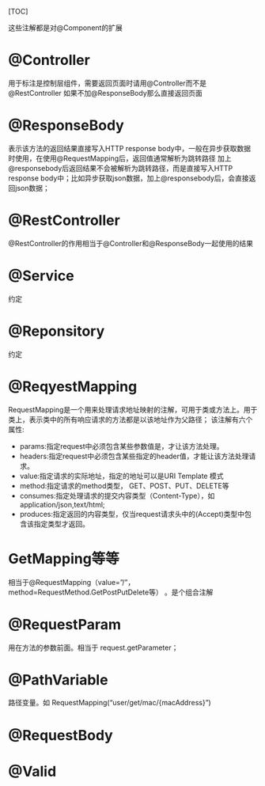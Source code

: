 [TOC]

这些注解都是对@Component的扩展

# @Controller
用于标注是控制层组件，需要返回页面时请用@Controller而不是@RestController
如果不加@ResponseBody那么直接返回页面

# @ResponseBody
表示该方法的返回结果直接写入HTTP response body中，一般在异步获取数据时使用，在使用@RequestMapping后，返回值通常解析为跳转路径
加上@responsebody后返回结果不会被解析为跳转路径，而是直接写入HTTP response body中；比如异步获取json数据，加上@responsebody后，会直接返回json数据；

# @RestController
@RestController的作用相当于@Controller和@ResponseBody一起使用的结果

# @Service
约定

# @Reponsitory
约定

# @ReqyestMapping
RequestMapping是一个用来处理请求地址映射的注解，可用于类或方法上。用于类上，表示类中的所有响应请求的方法都是以该地址作为父路径；
该注解有六个属性:
+ params:指定request中必须包含某些参数值是，才让该方法处理。
+ headers:指定request中必须包含某些指定的header值，才能让该方法处理请求。
+ value:指定请求的实际地址，指定的地址可以是URI Template 模式
+ method:指定请求的method类型， GET、POST、PUT、DELETE等
+ consumes:指定处理请求的提交内容类型（Content-Type），如application/json,text/html;
+ produces:指定返回的内容类型，仅当request请求头中的(Accept)类型中包含该指定类型才返回。

# GetMapping等等
相当于@RequestMapping（value=”/”，method=RequestMethod.GetPostPutDelete等） 。是个组合注解

# @RequestParam
用在方法的参数前面。相当于 request.getParameter；

# @PathVariable
路径变量。如 RequestMapping(“user/get/mac/{macAddress}”)

# @RequestBody

# @Valid


